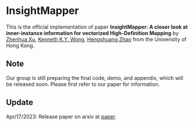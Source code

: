 # InsightMapper
This is the official implementation of paper **InsightMapper: A closer look at inner-instance information for vectorized High-Definition Mapping** by [Zhenhua Xu](https://tonyxuqaq.github.io/), [Kenneth K.Y. Wong](https://i.cs.hku.hk/~kykwong/), [Hengshuang Zhao](https://hszhao.github.io/) from the Univerisity of Hong Kong.

## Note
Our group is still preparing the final code, demo, and appendix, which will be released soon. Please first refer to our paper for information.

## Update
Apr/17/2023: Release paper on arxiv at [paper](https://arxiv.org/abs/2308.08543).
